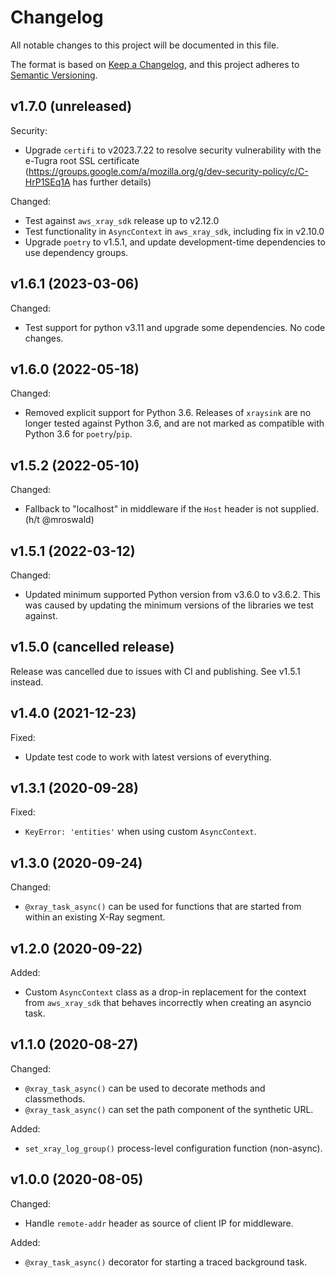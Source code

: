 # Changelog

All notable changes to this project will be documented in this file.

The format is based on [Keep a Changelog](https://keepachangelog.com/en/1.0.0/),
and this project adheres to [Semantic Versioning](https://semver.org/spec/v2.0.0.html).


## v1.7.0 (unreleased)

Security:
* Upgrade `certifi` to v2023.7.22 to resolve security vulnerability with the e-Tugra root
  SSL certificate (https://groups.google.com/a/mozilla.org/g/dev-security-policy/c/C-HrP1SEq1A
  has further details)

Changed:
* Test against `aws_xray_sdk` release up to v2.12.0
* Test functionality in `AsyncContext` in `aws_xray_sdk`, including fix in v2.10.0
* Upgrade `poetry` to v1.5.1, and update development-time dependencies to use
  dependency groups.


## v1.6.1 (2023-03-06)

Changed:
* Test support for python v3.11 and upgrade some dependencies. No code changes.


## v1.6.0 (2022-05-18)

Changed:
* Removed explicit support for Python 3.6. Releases of `xraysink` are no longer tested
  against Python 3.6, and are not marked as compatible with Python 3.6 for `poetry`/`pip`.


## v1.5.2 (2022-05-10)

Changed:
* Fallback to "localhost" in middleware if the `Host` header is not supplied.
  (h/t @mroswald)


## v1.5.1 (2022-03-12)

Changed:
* Updated minimum supported Python version from v3.6.0 to v3.6.2. This was
  caused by updating the minimum versions of the libraries we test against.


## v1.5.0 (cancelled release)

Release was cancelled due to issues with CI and publishing. See v1.5.1 instead.


## v1.4.0 (2021-12-23)

Fixed:
* Update test code to work with latest versions of everything.


## v1.3.1 (2020-09-28)

Fixed:
* `KeyError: 'entities'` when using custom `AsyncContext`.


## v1.3.0 (2020-09-24)

Changed:
* `@xray_task_async()` can be used for functions that are started from within
  an existing X-Ray segment.


## v1.2.0 (2020-09-22)

Added:
* Custom `AsyncContext` class as a drop-in replacement for the context from
  `aws_xray_sdk` that behaves incorrectly when creating an asyncio task.  


## v1.1.0 (2020-08-27)

Changed:
* `@xray_task_async()` can be used to decorate methods and classmethods.
* `@xray_task_async()` can set the path component of the synthetic URL.

Added:
* `set_xray_log_group()` process-level configuration function (non-async).


## v1.0.0 (2020-08-05)

Changed:
* Handle `remote-addr` header as source of client IP for middleware.

Added:
* `@xray_task_async()` decorator for starting a traced background task.
